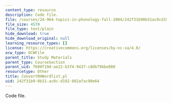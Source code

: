 ```yaml
---
content_type: resource
description: Code file.
file: /courses/24-964-topics-in-phonology-fall-2004/242f31b90b31ac0cd192602afac90e64_ConvertRHWordlist.pl
file_size: 4570
file_type: text/plain
hide_download: true
hide_download_original: null
learning_resource_types: []
license: https://creativecommons.org/licenses/by-nc-sa/4.0/
ocw_type: OCWFile
parent_title: Study Materials
parent_type: CourseSection
parent_uid: f600f19d-ae22-b3f4-9437-c8db79bbe880
resourcetype: Other
title: ConvertRHWordlist.pl
uid: 242f31b9-0b31-ac0c-d192-602afac90e64
---
```

Code file.